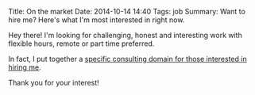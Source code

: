 Title: On the market
Date: 2014-10-14 14:40
Tags: job
Summary: Want to hire me? Here's what I'm most interested in right now.

Hey there! I'm looking for challenging, honest and interesting work with flexible hours, remote or part time preferred.

In fact, I put together a [specific consulting domain for those interested in hiring me](http://uplift.agency).

Thank you for your interest!
